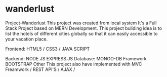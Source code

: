# wanderlust

Project-Wanderlust
This project was created from local system It's a Full Stack Project based on MERN Development. This project buliding idea is to list the hotels of different cities globally so that it can easily accessible to
your vacation place.

Frontend:
HTML5 / CSS3 / JAVA SCRIPT

Backend:
NODE.JS
EXPRESS.JS
Database:
MONGO-DB
Framework
BOOTSTRAP
Other
This project also have implemented with MVC Freamwork / REST API'S / AJAX /
